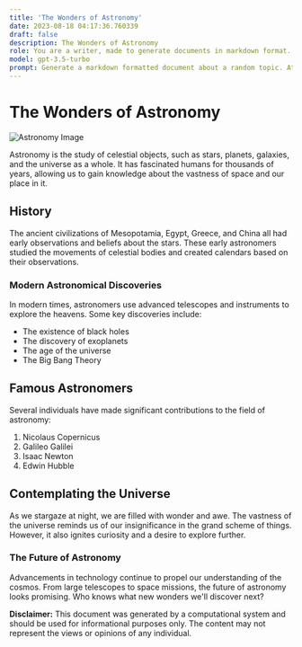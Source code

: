 ```yaml
---
title: 'The Wonders of Astronomy'
date: 2023-08-18 04:17:36.760339
draft: false
description: The Wonders of Astronomy
role: You are a writer, made to generate documents in markdown format. It is very important that all of the documents you generate are in valid markdown format.
model: gpt-3.5-turbo
prompt: Generate a markdown formatted document about a random topic. At the bottom, include a disclaimer explaining that the document was generated by you. The first line of the document should be the title. Make sure that the entire document is in proper markdown format, using a mix of various tags to make the document visually appealing.
---
```


# The Wonders of Astronomy

![Astronomy Image](https://www.example.com/astronomy.jpg)

Astronomy is the study of celestial objects, such as stars, planets, galaxies, and the universe as a whole. It has fascinated humans for thousands of years, allowing us to gain knowledge about the vastness of space and our place in it.

## History

The ancient civilizations of Mesopotamia, Egypt, Greece, and China all had early observations and beliefs about the stars. These early astronomers studied the movements of celestial bodies and created calendars based on their observations.

### Modern Astronomical Discoveries

In modern times, astronomers use advanced telescopes and instruments to explore the heavens. Some key discoveries include:

- The existence of black holes
- The discovery of exoplanets
- The age of the universe
- The Big Bang Theory

## Famous Astronomers

Several individuals have made significant contributions to the field of astronomy:

1. Nicolaus Copernicus
2. Galileo Galilei
3. Isaac Newton
4. Edwin Hubble

## Contemplating the Universe

As we stargaze at night, we are filled with wonder and awe. The vastness of the universe reminds us of our insignificance in the grand scheme of things. However, it also ignites curiosity and a desire to explore further.

### The Future of Astronomy

Advancements in technology continue to propel our understanding of the cosmos. From large telescopes to space missions, the future of astronomy looks promising. Who knows what new wonders we'll discover next?

**Disclaimer:**
This document was generated by a computational system and should be used for informational purposes only. The content may not represent the views or opinions of any individual.